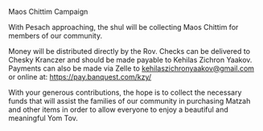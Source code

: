 Maos Chittim Campaign

With Pesach approaching, the shul will be collecting Maos Chittim for members of our community. 

Money will be distributed directly by the Rov. Checks can be delivered to Chesky Kranczer and should be made payable to Kehilas Zichron Yaakov. Payments can also be made via Zelle to kehilaszichronyaakov@gmail.com or online at: https://pay.banquest.com/kzy/

With your generous contributions, the hope is to collect the necessary funds that will assist the families of our community in purchasing Matzah and other items in order to allow everyone to enjoy a beautiful and meaningful Yom Tov.  
